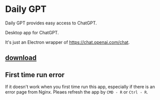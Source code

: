 # Daily GPT

Daily GPT provides easy access to ChatGPT.

Desktop app for ChatGPT.

It's just an Electron wrapper of https://chat.openai.com/chat.


## [download](https://github.com/tylerlong/daily-gpt-app/releases)


## First time run error

If it doesn't work when you first time run this app, especially if there is an error page from Nginx. Pleaes refresh the app by `CMD - R` or `Ctrl - R`.
